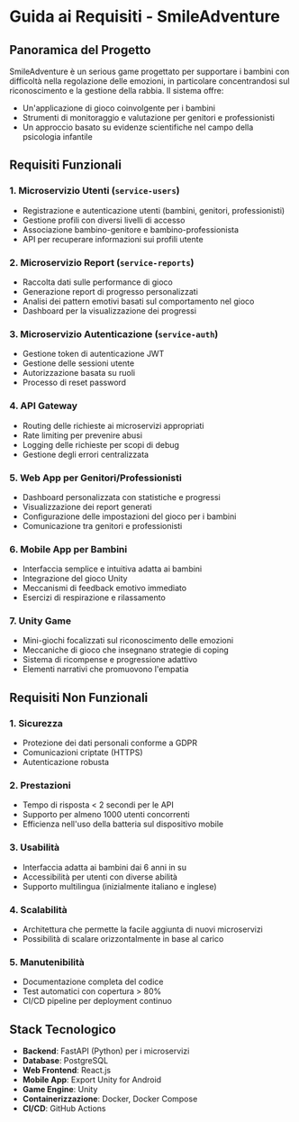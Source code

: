 # Guida ai Requisiti - SmileAdventure

## Panoramica del Progetto

SmileAdventure è un serious game progettato per supportare i bambini con difficoltà nella regolazione delle emozioni, in particolare concentrandosi sul riconoscimento e la gestione della rabbia. Il sistema offre:

- Un'applicazione di gioco coinvolgente per i bambini
- Strumenti di monitoraggio e valutazione per genitori e professionisti
- Un approccio basato su evidenze scientifiche nel campo della psicologia infantile

## Requisiti Funzionali

### 1. Microservizio Utenti (`service-users`)

- Registrazione e autenticazione utenti (bambini, genitori, professionisti)
- Gestione profili con diversi livelli di accesso
- Associazione bambino-genitore e bambino-professionista
- API per recuperare informazioni sui profili utente

### 2. Microservizio Report (`service-reports`)

- Raccolta dati sulle performance di gioco
- Generazione report di progresso personalizzati
- Analisi dei pattern emotivi basati sul comportamento nel gioco
- Dashboard per la visualizzazione dei progressi

### 3. Microservizio Autenticazione (`service-auth`)

- Gestione token di autenticazione JWT
- Gestione delle sessioni utente
- Autorizzazione basata su ruoli
- Processo di reset password

### 4. API Gateway

- Routing delle richieste ai microservizi appropriati
- Rate limiting per prevenire abusi
- Logging delle richieste per scopi di debug
- Gestione degli errori centralizzata

### 5. Web App per Genitori/Professionisti

- Dashboard personalizzata con statistiche e progressi
- Visualizzazione dei report generati
- Configurazione delle impostazioni del gioco per i bambini
- Comunicazione tra genitori e professionisti

### 6. Mobile App per Bambini

- Interfaccia semplice e intuitiva adatta ai bambini
- Integrazione del gioco Unity
- Meccanismi di feedback emotivo immediato
- Esercizi di respirazione e rilassamento

### 7. Unity Game

- Mini-giochi focalizzati sul riconoscimento delle emozioni
- Meccaniche di gioco che insegnano strategie di coping
- Sistema di ricompense e progressione adattivo
- Elementi narrativi che promuovono l'empatia

## Requisiti Non Funzionali

### 1. Sicurezza
- Protezione dei dati personali conforme a GDPR
- Comunicazioni criptate (HTTPS)
- Autenticazione robusta

### 2. Prestazioni
- Tempo di risposta < 2 secondi per le API
- Supporto per almeno 1000 utenti concorrenti
- Efficienza nell'uso della batteria sul dispositivo mobile

### 3. Usabilità
- Interfaccia adatta ai bambini dai 6 anni in su
- Accessibilità per utenti con diverse abilità
- Supporto multilingua (inizialmente italiano e inglese)

### 4. Scalabilità
- Architettura che permette la facile aggiunta di nuovi microservizi
- Possibilità di scalare orizzontalmente in base al carico

### 5. Manutenibilità
- Documentazione completa del codice
- Test automatici con copertura > 80%
- CI/CD pipeline per deployment continuo

## Stack Tecnologico

- **Backend**: FastAPI (Python) per i microservizi
- **Database**: PostgreSQL
- **Web Frontend**: React.js
- **Mobile App**: Export Unity for Android
- **Game Engine**: Unity
- **Containerizzazione**: Docker, Docker Compose
- **CI/CD**: GitHub Actions
